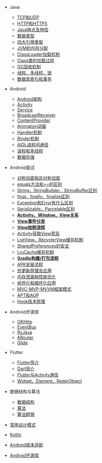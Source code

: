 - Java
  - [TCP和UDP](java/TCP和UDP.md)
  - [HTTP和HTTPS](java/HTTP和HTTPS.md)
  - [Java特点及特性](java/Java特点及特性.md)
  - [数据类型](java/数据类型.md)
  - [四大引用类型](java/四大引用类型.md)
  - [JVM的内存分配](java/JVM的内存分配.md)
  - [ClassLoader加载机制](java/ClassLoader加载机制.md)
  - [Class类的加载过程](java/Class类的加载过程.md)
  - [GC回收机制](java/GC回收机制.md)
  - [线程、多线程、锁](java/线程、多线程、锁.md)
  - [数据库索引和事务](java/数据库索引和事务.md)

- Android
  - [Android架构](android/Android架构.md)
  - [Activity](android/Activity.md)
  - [Service](android/Service.md)
  - [BroadcastReceiver](android/BroadcastReceiver.md)
  - [ContentProvider](android/ContentProvider.md)
  - [Animation动画](android/Animation动画.md)
  - [Handler机制](android/Handler机制.md)
  - [Binder机制](android/Binder机制.md)
  - [AIDL进程间通信](android/AIDL进程间通信.md)
  - [进程和多线程](android/进程和多线程.md)
  - [数据存储](android/数据存储.md)

- Android面试
  - [对称加密和非对称加密](interview/对称加密和非对称加密.md)
  - [equals方法和==的区别](interview/equals方法和==的区别.md)
  - [String、StringBuilder、StringBuffer区别](interview/String、StringBuilder、StringBuffer区别.md)
  - [final、finally、finalize区别](interview/final、finally、finalize区别.md)
  - [Exception和Error有什么区别](interview/Exception和Error有什么区别.md)
  - [Serializable，Parcelable区别](interview/Serializable，Parcelable区别.md)
  - [**Activity、Window、View关系**](interview/Activity、Window、View关系.md)
  - [**View事件分发**](interview/View事件分发.md)
  - [**View绘制流程**](interview/View绘制流程.md)
  - [Activity获取View宽高](interview/Activity获取View宽高.md)
  - [ListView、RecyclerView缓存机制](interview/ListView、RecyclerView缓存机制.md)
  - [SharedPreferences的安全](interview/SharedPreferences的安全.md)
  - [LruCache缓存机制](interview/LruCache缓存机制.md)
  - [**Gradle构建/打包流程**](interview/Gradle构建和打包流程.md)
  - [APK安装流程](interview/APK安装流程.md)
  - [热更新原理及应用](interview/热更新原理及应用.md)
  - [内存泄漏和性能优化](interview/内存泄漏和性能优化.md)
  - [组件化和插件化应用](interview/组件化和插件化应用.md)
  - [MVC-MVP-MVVM框架模式](interview/MVC-MVP-MVVM框架模式.md)
  - [APT和AOP](interview/APT和AOP.md)
  - [Hook技术原理](interview/Hook技术原理.md)

- Android开源库
  - [OKHttp](frame/OKHttp.md)
  - [EventBus](frame/EventBus.md)
  - [RxJava](frame/RxJava.md)
  - [ARouter](frame/ARouter.md)
  - [Glide](frame/Glide.md)

- Flutter
  - [Flutter简介](flutter/Flutter简介.md)
  - [Dart简介](flutter/Dart.md)
  - [Flutter与Activity通信](flutter/Flutter与Activity通信.md)
  - [Widget、Element、RederObject](flutter/Widget、Element、RederObject.md)

- 数据结构与算法
  - [数据结构](java/数据结构.md)
  - [算法](java/算法.md)
  - [算法题锦](java/算法题锦.md)

- [常用设计模式](java/常用设计模式.md)

- [Kotlin](android/Kotlin.md)

- [Android版本适配](android/Android版本适配.md)

- [Android开源库](android/Android开源库.md)